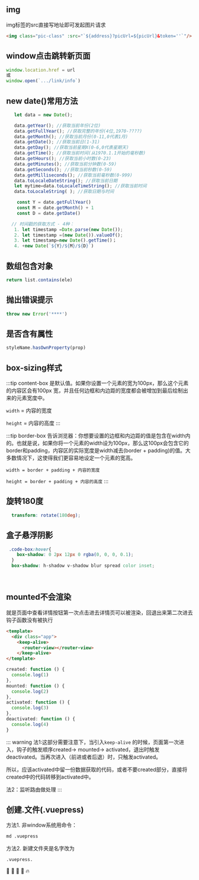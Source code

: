 ## img

  img标签的src直接写地址即可发起图片请求
  ```html
  <img class="pic-class" :src="`${address}?picUrl=${picUrl}&token=''`"/>
  ```

## window点击跳转新页面
  ```js
  window.location.href = url
  或
  window.open(`.../link/info`)
  ```

## new date()常用方法
```js
   let data = new Date();

   data.getYear(); //获取当前年份(2位)
   data.getFullYear(); //获取完整的年份(4位,1970-????)
   data.getMonth(); //获取当前月份(0-11,0代表1月)
   data.getDate(); //获取当前日(1-31)
   data.getDay(); //获取当前星期X(0-6,0代表星期天)
   data.getTime(); //获取当前时间(从1970.1.1开始的毫秒数)
   data.getHours(); //获取当前小时数(0-23)
   data.getMinutes(); //获取当前分钟数(0-59)
   data.getSeconds(); //获取当前秒数(0-59)
   data.getMilliseconds(); //获取当前毫秒数(0-999)
   data.toLocaleDateString(); //获取当前日期
   let mytime=data.toLocaleTimeString(); //获取当前时间
   data.toLocaleString( ); //获取日期与时间

    const Y = date.getFullYear()
    const M = date.getMonth() + 1
    const D = date.getDate()

  // 时间戳的获取方式 - 4种：
   1. let timestamp =Date.parse(new Date());
   2. let timestamp =(new Date()).valueOf();
   3. let timestamp=new Date().getTime()；
   4. +new Date(`${Y}/${M}/${D}`)
```

  ## 数组包含对象
  ```js
  return list.contains(ele)
  ```
  ## 抛出错误提示
  ```js
  throw new Error('****')
  ```
  ## 是否含有属性
  ```js
  styleName.hasOwnProperty(prop)
  ```

  ## box-sizing样式
  :::tip content-box
  是默认值。如果你设置一个元素的宽为100px，那么这个元素的内容区会有100px 宽，并且任何边框和内边距的宽度都会被增加到最后绘制出来的元素宽度中。

  `width` = 内容的宽度

  `height` = 内容的高度
  :::

  :::tip border-box
  告诉浏览器：你想要设置的边框和内边距的值是包含在width内的。也就是说，如果你将一个元素的width设为100px，那么这100px会包含它的border和padding，内容区的实际宽度是width减去(border + padding)的值。大多数情况下，这使得我们更容易地设定一个元素的宽高。

  `width = border + padding + 内容的宽度`

  `height = border + padding + 内容的高度`
  :::

## 旋转180度
  ```scss
    transform: rotate(180deg);
  ```
## 盒子悬浮阴影
  ```scss
   .code-box:hover{    
      box-shadow: 0 2px 12px 0 rgba(0, 0, 0, 0.1);
    }
    box-shadow: h-shadow v-shadow blur spread color inset;
  ```
  ​
## mounted不会渲染

  就是页面中查看详情按钮第一次点击进去详情页可以被渲染，回退出来第二次进去钩子函数没有被执行
  ```html
  <template>
    <div class="app">
      <keep-alive>
        <router-view></router-view>
      </keep-alive>
  </template>
  ```
  ```js
  created: function () {
    console.log(1)
  },
  mounted: function () {
    console.log(2)
  },
  activated: function () {
    console.log(3)
  },
  deactivated: function () {
    console.log(4)
  }
  ```
  ::: warning
  法1:这部分需要注意下，当引入`keep-alive` 的时候，页面第一次进入，钩子的触发顺序created-> mounted-> activated，退出时触发deactivated。当再次进入（前进或者后退）时，只触发activated。

  所以，应该activated中留一份数据获取的代码，或者不要created部分，直接将created中的代码转移到activated中。

  法2：监听路由做处理
  :::

## 创建.文件(.vuepress)

  方法1. 非window系统用命令：
  ```Bash 
  md .vuepress
  ```

  方法2. 新建文件夹是名字改为 
  ```Bash 
  .vuepress.
  ```
  :tada: :100: :bamboo: :gift_heart: :fire:
